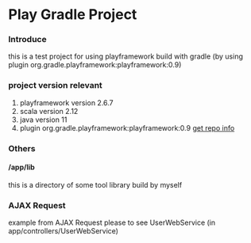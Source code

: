 # Play Gradle Project
### Introduce
this is a test project for using playframework build with gradle (by using plugin org.gradle.playframework:playframework:0.9)
### project version relevant
1. playframework version 2.6.7
2. scala version 2.12
3. java version 11
4. plugin org.gradle.playframework:playframework:0.9 [get repo info](https://gradle.github.io/playframework/)
### Others
#### /app/lib
this is a directory of some tool library build by myself

### AJAX Request
example from AJAX Request please to see UserWebService (in app/controllers/UserWebService)